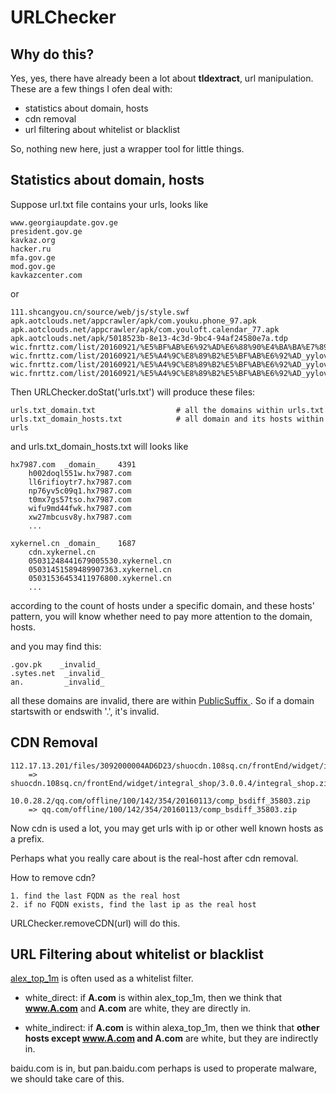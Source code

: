 # URLChecker

## Why do this?

Yes, yes, there have already been a lot about **tldextract**, url manipulation. These are a few things I ofen deal with:

- statistics about domain, hosts
- cdn removal
- url filtering about whitelist or blacklist

So, nothing new here, just a wrapper tool for little things.

## Statistics about domain, hosts

Suppose url.txt file contains your urls, looks like
```
www.georgiaupdate.gov.ge
president.gov.ge
kavkaz.org
hacker.ru
mfa.gov.ge
mod.gov.ge
kavkazcenter.com
```
or
```
111.shcangyou.cn/source/web/js/style.swf
apk.aotclouds.net/appcrawler/apk/com.youku.phone_97.apk
apk.aotclouds.net/appcrawler/apk/com.youloft.calendar_77.apk
apk.aotclouds.net/apk/5018523b-8e13-4c3d-9bc4-94af24580e7a.tdp
wic.fnrttz.com/list/20160921/%E5%BF%AB%E6%92%AD%E6%88%90%E4%BA%BA%E7%89%88v_5.0_crwt052_131811.apk
wic.fnrttz.com/list/20160921/%E5%A4%9C%E8%89%B2%E5%BF%AB%E6%92%AD_yylove118_125912.apk
wic.fnrttz.com/list/20160921/%E5%A4%9C%E8%89%B2%E5%BF%AB%E6%92%AD_yylove117_135615.apk
wic.fnrttz.com/list/20160921/%E5%A4%9C%E8%89%B2%E5%BF%AB%E6%92%AD_yylove118_165308.apk
```
Then URLChecker.doStat('urls.txt') will produce these files:
```
urls.txt_domain.txt                  # all the domains within urls.txt
urls.txt_domain_hosts.txt            # all domain and its hosts within urls
```
and urls.txt_domain_hosts.txt will looks like
```
hx7987.com	_domain_	4391	
	h002doql551w.hx7987.com
	ll6rifioytr7.hx7987.com
	np76yv5c09q1.hx7987.com
	t0mx7gs57tso.hx7987.com
	wifu9md44fwk.hx7987.com
	xw27mbcusv8y.hx7987.com
	...
	
xykernel.cn	_domain_	1687	
	cdn.xykernel.cn
	05031248441679005530.xykernel.cn
	05031451589489907363.xykernel.cn
	05031536453411976800.xykernel.cn
	...
```
according to the count of hosts under a specific domain, and these hosts' pattern, you will know whether need to pay more attention to the domain, hosts.

and you may find this:
```
.gov.pk    _invalid_
.sytes.net  _invalid_
an.         _invalid_
```
all these domains are invalid, there are within [PublicSuffix ](https://publicsuffix.org/list/effective_tld_names.dat). So if a domain startswith or endswith '.', it's invalid.

## CDN Removal

```
112.17.13.201/files/3092000004AD6D23/shuocdn.108sq.cn/frontEnd/widget/integral_shop/3.0.0.4/integral_shop.zip
    => shuocdn.108sq.cn/frontEnd/widget/integral_shop/3.0.0.4/integral_shop.zip
    
10.0.28.2/qq.com/offline/100/142/354/20160113/comp_bsdiff_35803.zip
    => qq.com/offline/100/142/354/20160113/comp_bsdiff_35803.zip
```
Now cdn is used a lot, you may get urls with ip or other well known hosts as a prefix. 

Perhaps what you really care about is the real-host after cdn removal.

How to remove cdn?
```
1. find the last FQDN as the real host
2. if no FQDN exists, find the last ip as the real host
```
URLChecker.removeCDN(url)  will do this.

## URL Filtering about whitelist or blacklist

[alex_top_1m](http://s3.amazonaws.com/alexa-static/top-1m.csv.zip) is often used as a whitelist filter.

- white_direct: if **A.com** is within alex_top_1m, then we think that  **www.A.com** and **A.com** are white, they are directly in.

- white_indirect: if **A.com** is within alexa_top_1m, then we think that **other hosts except www.A.com and A.com** are white, but they are indirectly in.

baidu.com is in, but pan.baidu.com perhaps is used to properate malware, we should take care of this.

